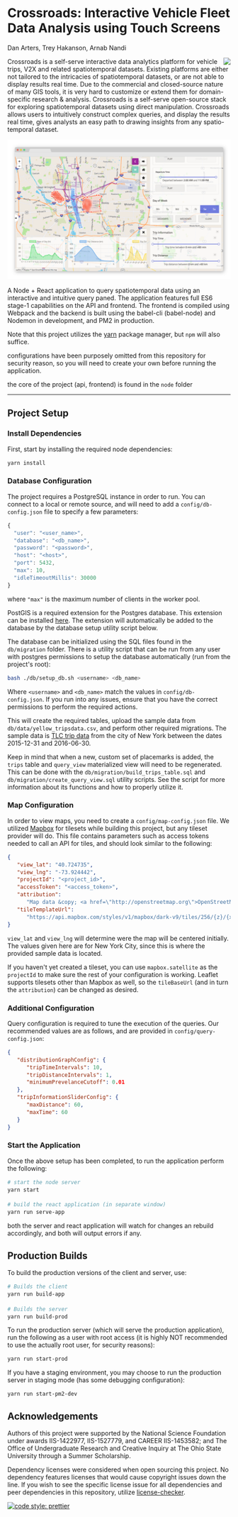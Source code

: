 # Crossroads: Interactive Vehicle Fleet Data Analysis using Touch Screens

Dan Arters, Trey Hakanson, Arnab Nandi

<img src="./public/images/crossroads-anim.gif" align="right" /> Crossroads is a self-serve interactive data analytics platform for vehicle trips, V2X and related spatiotemporal datasets. Existing platforms are either not tailored to the intricacies of spatiotemporal datasets, or are not able to display results real time. Due to the commercial and closed-source nature of many GIS tools, it is very hard to customize or extend them for domain-specific research & analysis. Crossroads is a self-serve open-source stack for exploring spatiotemporal datasets using direct manipulation. Crossroads allows users to intuitively construct complex queries, and display the results real time, gives analysts an easy path to drawing insights from any spatio-temporal dataset. 

![Crossroads Screenshot](./public/images/crossroads-screenshot.png)

A Node + React application to query spatiotemporal data using an interactive and intuitive query paned. The application features full ES6 stage-1 capabilities on the API and frontend. The frontend is compiled using Webpack and the backend is built using the babel-cli (babel-node) and Nodemon in development, and PM2 in production.

Note that this project utilizes the [yarn](https://yarnpkg.com/en/) package manager, but `npm` will also suffice.

configurations have been purposely omitted from this repository for security reason, so you will need to create your own before running the application.

the core of the project (api, frontend) is found in the `node` folder

---

## Project Setup

### Install Dependencies

First, start by installing the required node dependencies:

```sh
yarn install
```

### Database Configuration

The project requires a PostgreSQL instance in order to run. You can connect to a local or remote source, and will need to add a `config/db-config.json` file to specify a few parameters:

```js
{
  "user": "<user_name>",
  "database": "<db_name>",
  "password": "<password>",
  "host": "<host>",
  "port": 5432,
  "max": 10,
  "idleTimeoutMillis": 30000
}
```

where `"max"` is the maximum number of clients in the worker pool.

PostGIS is a required extension for the Postgres database. This extension can be installed [here](https://postgis.net/install/). The extension will automatically be added to the database by the database setup utility script below.

The database can be initialized using the SQL files found in the `db/migration` folder. There is a utility script that can be run from any user with postgres permissions to setup the database automatically (run from the project's root):

```sh
bash ./db/setup_db.sh <username> <db_name>
```

Where `<username>` and `<db_name>` match the values in `config/db-config.json`. If you run into any issues, ensure that you have the correct permissions to perform the required actions.

This will create the required tables, upload the sample data from `db/data/yellow_tripsdata.csv`, and perform other required migrations. The sample data is [TLC trip data](http://www.nyc.gov/html/tlc/html/about/trip_record_data.shtml) from the city of New York between the dates 2015-12-31 and 2016-06-30.

Keep in mind that when a new, custom set of placemarks is added, the `trips` table and `query_view` materialized view will need to be regenerated. This can be done with the `db/migration/build_trips_table.sql` and `db/migration/create_query_view.sql` utility scripts. See the script for more information about its functions and how to properly utilize it.

### Map Configuration

In order to view maps, you need to create a `config/map-config.json` file. We utilized [Mapbox](https://www.mapbox.com/) for tilesets while building this project, but any tileset provider will do. This file contains parameters such as access tokens needed to call an API for tiles, and should look similar to the following:

```json
{
   "view_lat": "40.724735",
   "view_lng": "-73.924442",
   "projectId": "<project_id>",
   "accessToken": "<access_token>",
   "attribution":
      "Map data &copy; <a href=\"http://openstreetmap.org\">OpenStreetMap</a> contributors, <a href=\"http://creativecommons.org/licenses/by-sa/2.0/\">CC-BY-SA</a>, Imagery © <a href=\"http://mapbox.com\">Mapbox</a>",
   "tileTemplateUrl":
      "https://api.mapbox.com/styles/v1/mapbox/dark-v9/tiles/256/{z}/{x}/{y}"
}
```

`view_lat` and `view_lng` will determine were the map will be centered initially. The values given here are for New York City, since this is where the provided sample data is located.

If you haven't yet created a tileset, you can use `mapbox.satellite` as the `projectId` to make sure the rest of your configuration is working. Leaflet supports tilesets other than Mapbox as well, so the `tileBaseUrl` (and in turn the `attribution`) can be changed as desired.

### Additional Configuration

Query configuration is required to tune the execution of the queries. Our recommended values are as follows, and are provided in `config/query-config.json`:

```json
{
   "distributionGraphConfig": {
      "tripTimeIntervals": 10,
      "tripDistanceIntervals": 1,
      "minimumPrevelanceCutoff": 0.01
   },
   "tripInformationSliderConfig": {
      "maxDistance": 60,
      "maxTime": 60
   }
}
```

### Start the Application

Once the above setup has been completed, to run the application perform the following:

```sh
# start the node server
yarn start

# build the react application (in separate window)
yarn run serve-app
```

both the server and react application will watch for changes an rebuild accordingly, and both will output errors if any.

## Production Builds

To build the production versions of the client and server, use:

```sh
# Builds the client
yarn run build-app

# Builds the server
yarn run build-prod
```

To run the production server (which will serve the production application), run the following as a user with root access (it is highly NOT recommended to use the actually root user, for security reasons):

```sh
yarn run start-prod
```

If you have a staging environment, you may choose to run the production server in staging mode (has some debugging configuration):

```sh
yarn run start-pm2-dev
```

## Acknowledgements

Authors of this project were supported by the National Science Foundation under awards IIS-1422977, IIS-1527779, and CAREER IIS-1453582; and The Office of Undergraduate Research and Creative Inquiry at The Ohio State University through a Summer Scholarship.

Dependency licenses were considered when open sourcing this project. No dependency features licenses that would cause copyright issues down the line. If you wish to see the specific license issue for all dependencies and peer dependencies in this repository, utilize [license-checker](https://github.com/davglass/license-checker).

[![code style: prettier](https://img.shields.io/badge/code_style-prettier-ff69b4.svg?style=flat-square)](https://github.com/prettier/prettier)
